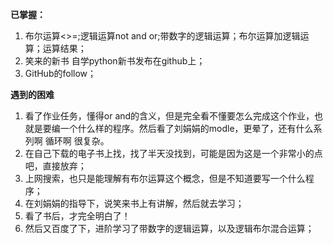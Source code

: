 **已掌握：**  
1. 布尔运算<>=;逻辑运算not and or;带数字的逻辑运算；布尔运算加逻辑运算；运算结果；
2. 笑来的新书 自学python新书发布在github上；
3. GitHub的follow；  

**遇到的困难**
1. 看了作业任务，懂得or and的含义，但是完全看不懂要怎么完成这个作业，也就是要编一个什么样的程序。然后看了刘娟娟的modle，更晕了，还有什么系列啊 循环啊 很复杂。
2. 在自己下载的电子书上找，找了半天没找到，可能是因为这是一个非常小的点吧，直接放弃；
3. 上网搜索，也只是能理解有布尔运算这个概念，但是不知道要写一个什么程序；
4. 在刘娟娟的指导下，说笑来书上有讲解，然后就去学习；
5. 看了书后，才完全明白了！
6. 然后又百度了下，进阶学习了带数字的逻辑运算，以及逻辑布尔混合运算；
